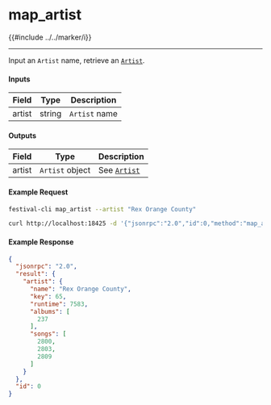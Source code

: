 # map_artist

{{#include ../../marker/i}}

---

Input an `Artist` name, retrieve an [`Artist`](../../common-objects/artist.md).

#### Inputs

| Field  | Type   | Description |
|--------|--------|-------------|
| artist | string | `Artist` name

#### Outputs

| Field  | Type            | Description |
|--------|-----------------|-------------|
| artist | `Artist` object | See [`Artist`](../../common-objects/artist.md)

#### Example Request
```bash
festival-cli map_artist --artist "Rex Orange County"
```
```bash
curl http://localhost:18425 -d '{"jsonrpc":"2.0","id":0,"method":"map_artist","params":{"artist":"Rex Orange County"}}'
```

#### Example Response
```json
{
  "jsonrpc": "2.0",
  "result": {
    "artist": {
      "name": "Rex Orange County",
      "key": 65,
      "runtime": 7583,
      "albums": [
        237
      ],
      "songs": [
        2800,
        2803,
        2809
      ]
    }
  },
  "id": 0
}
```

